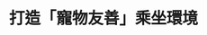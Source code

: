 ---
id: "57"
lang: zh-tw
publish: "TRUE"
description: 「台鐵增設寵物車廂案」連署案
selected: "FALSE"
blog_selected: "FALSE"
thumbnail: https://cm.pdis.nat.gov.tw/images/post/1AaqreB_W45OfwDU2Dvc_qBtnTRo0xYXE.jpg
title: 打造「寵物友善」乘坐環境
introduction:
  content: >-
    對於許多養寵物的飼主來說，帶著毛小孩四處遊玩是創造美好回憶的方法，但若要進行跨縣市的旅行，寵物的交通方式將會是一個很大的問題，因此如何兼顧旅客權益及台鐵營運的前提下，打造「寵物友善」乘坐環境便成了這次協作會議要討論的焦點。 

    實際上，推動寵物友善環境的關鍵有賴於飼主良好的自主管理，協作會議結束後滿一個月，臺鐵局便採納會議共識，進行三個月的試辦，比照高鐵將寵物箱籠的尺寸限制放寬，在不影響其餘旅客的前提下，讓更多中大型寵物的飼主多一個運輸工具的選擇，也期望能在未來陸續開放一系列與寵物相關的措施，並納入相關乘車規定，與飼主共同營造寵物友善乘車環境。
color: yellow
join:
  type: 提
  title: 寵物（貓／狗）搭乘鐵路大眾運輸【寵物友善車廂】規範及具體辦法
  link: https://join.gov.tw/idea/detail/94f07e90-2554-4ac7-9103-45ba762e5ee2
  image: https://cm.pdis.nat.gov.tw/images/post/1WO47rySRtWStF-oOBJ4w9yzKBcO0pZ8J.jpg
layout: post
departments:
  - 交通部
tags:
  - 交通
  - 動物保護
  - 法規
  - 公私協力
embed:
  agenda_book:
    links:
      - https://issuu.com/pdis.tw/docs/_______________________________________________57_
  mind_map:
    links:
      - https://miro.com/app/live-embed/o9J_kwBgkdA=/?moveToViewport=-6668,-1470,5639,2861
  ministry_slide:
    links:
      - https://issuu.com/pdis.tw/docs/_1031_.pptx
  host_slide:
    links:
      - https://issuu.com/pdis.tw/docs/_v2
  live:
    links:
      - https://www.youtube.com/watch?v=kiYXbQ6wSo8
  transcript:
    links:
      - https://sayit.pdis.nat.gov.tw/2019-10-31-%E9%96%8B%E6%94%BE%E6%94%BF%E5%BA%9C%E7%AC%AC57%E6%AC%A1%E8%AD%B0%E9%A1%8C%E5%8D%94%E4%BD%9C%E6%9C%83%E8%AD%B0
blogs:
  - https://pdis.nat.gov.tw/zh-TW/blog/%E6%89%93%E9%80%A0%E5%B0%8D%E5%90%8C%E4%BC%B4%E5%8B%95%E7%89%A9%E6%9B%B4%E5%8F%8B%E5%96%84%E7%9A%84%E5%8F%B0%E9%90%B5/
---